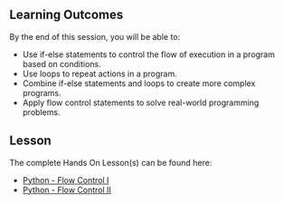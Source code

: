 <!-- # Flow control -->

## Learning Outcomes

By the end of this session, you will be able to:

- Use if-else statements to control the flow of execution in a program based on conditions.
- Use loops to repeat actions in a program.
- Combine if-else statements and loops to create more complex programs.
- Apply flow control statements to solve real-world programming problems.


## Lesson

The complete Hands On Lesson(s) can be found here: 

- [Python - Flow Control I](https://github.com/ironhack-edu/ai-school-py-public-nbs/blob/master/02-flow-control-I.ipynb)
- [Python - Flow Control II](https://github.com/ironhack-edu/ai-school-py-public-nbs/blob/master/03-flow-control-II.ipynb)